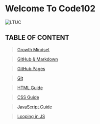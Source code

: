 # Welcome To Code102
![LTUC](https://img.alwakeelnews.com/Content/Upload/small/8202013104316907594295.jpg)

## TABLE OF CONTENT 
> [Growth Mindset](https://malakmomani.github.io/reading-notes/growthMindset)

> [GitHub & Markdown](https://malakmomani.github.io/reading-notes/githubMD)

> [GitHub Pages](https://malakmomani.github.io/reading-notes/githubPages)

> [Git](https://malakmomani.github.io/reading-notes/git)

> [HTML Guide](https://malakmomani.github.io/reading-notes/htmlguide)

> [CSS Guide](https://malakmomani.github.io/reading-notes/CSS_colors)

> [JavaScript Guide](https://malakmomani.github.io/reading-notes/htmlguide)

> [Looping in JS](https://malakmomani.github.io/reading-notes/htmlguide)


